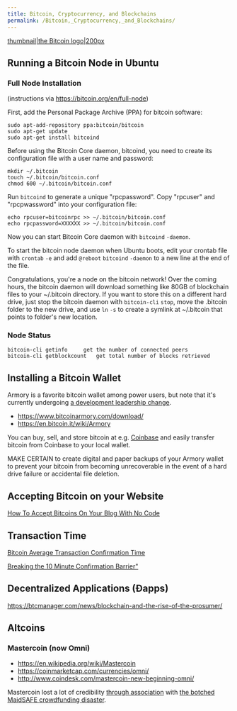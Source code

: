 ```yaml
---
title: Bitcoin, Cryptocurrency, and Blockchains
permalink: /Bitcoin,_Cryptocurrency,_and_Blockchains/
---
```


[thumbnail|the Bitcoin logo|200px](/File:bitcoin-logo.png "wikilink")

Running a Bitcoin Node in Ubuntu
--------------------------------

### Full Node Installation

(instructions via <https://bitcoin.org/en/full-node>)

First, add the Personal Package Archive (PPA) for bitcoin software:

    sudo apt-add-repository ppa:bitcoin/bitcoin
    sudo apt-get update
    sudo apt-get install bitcoind

Before using the Bitcoin Core daemon, bitcoind, you need to create its configuration file with a user name and password:

    mkdir ~/.bitcoin
    touch ~/.bitcoin/bitcoin.conf
    chmod 600 ~/.bitcoin/bitcoin.conf

Run `bitcoind` to generate a unique "rpcpassword". Copy "rpcuser" and "rpcpwassword" into your configuration file:

    echo rpcuser=bitcoinrpc >> ~/.bitcoin/bitcoin.conf
    echo rpcpassword=XXXXXX >> ~/.bitcoin/bitcoin.conf

Now you can start Bitcoin Core daemon with `bitcoind` `-daemon`.

To start the bitcoin node daemon when Ubuntu boots, edit your crontab file with `crontab` `-e` and add `@reboot` `bitcoind` `-daemon` to a new line at the end of the file.

Congratulations, you're a node on the bitcoin network! Over the coming hours, the bitcoin daemon will download something like 80GB of blockchain files to your ~/.bitcoin directory. If you want to store this on a different hard drive, just stop the bitcoin daemon with `bitcoin-cli` `stop`, move the .bitcoin folder to the new drive, and use `ln` `-s` to create a symlink at ~/.bitcoin that points to folder's new location.

### Node Status

    bitcoin-cli getinfo     get the number of connected peers
    bitcoin-cli getblockcount   get total number of blocks retrieved

Installing a Bitcoin Wallet
---------------------------

Armory is a favorite bitcoin wallet among power users, but note that it's currently undergoing [a development leadership change](https://bitcointalk.org/index.php?topic=1351792.0).

-   <https://www.bitcoinarmory.com/download/>
-   <https://en.bitcoin.it/wiki/Armory>

You can buy, sell, and store bitcoin at e.g. [Coinbase](https://coinbase.com) and easily transfer bitcoin from Coinbase to your local wallet.

MAKE CERTAIN to create digital and paper backups of your Armory wallet to prevent your bitcoin from becoming unrecoverable in the event of a hard drive failure or accidental file deletion.

Accepting Bitcoin on your Website
---------------------------------

[How To Accept Bitcoins On Your Blog With No Code](http://gary-rowe.com/agilestack/2012/01/09/how-to-accept-bitcoins-on-your-blog-with-no-code/)

Transaction Time
----------------

[Bitcoin Average Transaction Confirmation Time](https://www.quandl.com/data/BCHAIN/ATRCT-Bitcoin-Average-Transaction-Confirmation-Time)

[Breaking the 10 Minute Confirmation Barrier"](https://blog.blockcypher.com/we-broke-the-10-minute-bitcoin-confirmation-barrier-a9d53a505b05#.m8d6iiz7z)

Decentralized Applications (Đapps)
----------------------------------

<https://btcmanager.com/news/blockchain-and-the-rise-of-the-prosumer/>

Altcoins
--------

### Mastercoin (now Omni)

-   <https://en.wikipedia.org/wiki/Mastercoin>
-   <https://coinmarketcap.com/currencies/omni/>
-   <http://www.coindesk.com/mastercoin-new-beginning-omni/>

Mastercoin lost a lot of credibility [through association](https://bitcointalk.org/index.php?topic=579797.0) with [the botched MaidSAFE crowdfunding disaster](http://www.forbes.com/sites/kashmirhill/2014/06/03/mastercoin-maidsafe-crowdsale/).
